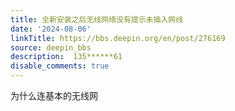 ```yaml
---
title: 全新安装之后无线网络没有提示未插入网线
date: '2024-08-06'
linkTitle: https://bbs.deepin.org/en/post/276169
source: deepin_bbs
description:  135******61 
disable_comments: true
---
```

为什么连基本的无线网
